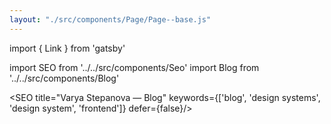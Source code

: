 ```yaml
---
layout: "./src/components/Page/Page--base.js"
---
```


import { Link } from 'gatsby'

import SEO from '../../src/components/Seo'
import Blog from '../../src/components/Blog'

<SEO
title="Varya Stepanova — Blog"
keywords={['blog', 'design systems', 'design system', 'frontend']}
defer={false}/>

<Blog/>
